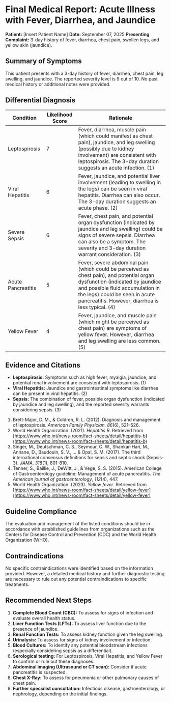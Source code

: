 # Final Medical Report: Acute Illness with Fever, Diarrhea, and Jaundice

**Patient:** [Insert Patient Name]
**Date:** September 07, 2025
**Presenting Complaint:** 3-day history of fever, diarrhea, chest pain, swollen legs, and yellow skin (jaundice).

## Summary of Symptoms
This patient presents with a 3-day history of fever, diarrhea, chest pain, leg swelling, and jaundice.  The reported severity level is 9 out of 10.  No past medical history or additional notes were provided.

## Differential Diagnosis

| Condition           | Likelihood Score | Rationale                                                                                                                                                                                                                                |
|--------------------|-----------------|----------------------------------------------------------------------------------------------------------------------------------------------------------------------------------------------------------------------------------------|
| Leptospirosis      | 7               | Fever, diarrhea, muscle pain (which could manifest as chest pain), jaundice, and leg swelling (possibly due to kidney involvement) are consistent with leptospirosis. The 3-day duration suggests an acute infection.  (1)                  |
| Viral Hepatitis    | 6               | Fever, jaundice, and potential liver involvement (leading to swelling in the legs) can be seen in viral hepatitis. Diarrhea can also occur. The 3-day duration suggests an acute phase. (2)                                                  |
| Severe Sepsis       | 6               | Fever, chest pain, and potential organ dysfunction (indicated by jaundice and leg swelling) could be signs of severe sepsis. Diarrhea can also be a symptom. The severity and 3-day duration warrant consideration. (3)                          |
| Acute Pancreatitis | 5               | Fever, severe abdominal pain (which could be perceived as chest pain), and potential organ dysfunction (indicated by jaundice and possible fluid accumulation in the legs) could be seen in acute pancreatitis. However, diarrhea is less typical. (4) |
| Yellow Fever       | 4               | Fever, jaundice, and muscle pain (which might be perceived as chest pain) are symptoms of yellow fever. However, diarrhea and leg swelling are less common. (5)                                                                      |


## Evidence and Citations

* **Leptospirosis:**  Symptoms such as high fever, myalgia, jaundice, and potential renal involvement are consistent with leptospirosis. (1)
* **Viral Hepatitis:**  Jaundice and gastrointestinal symptoms like diarrhea can be present in viral hepatitis. (2)
* **Sepsis:** The combination of fever, possible organ dysfunction (indicated by jaundice and leg swelling), and the reported severity warrants considering sepsis. (3)

1. Brett-Major, D. M., & Coldren, R. L. (2012).  Diagnosis and management of leptospirosis. *American Family Physician*, *86*(6), 521–526.
2. World Health Organization. (2021). *Hepatitis B*. Retrieved from [https://www.who.int/news-room/fact-sheets/detail/hepatitis-b](https://www.who.int/news-room/fact-sheets/detail/hepatitis-b)
3. Singer, M., Deutschman, C. S., Seymour, C. W., Shankar-Hari, M., Annane, D., Baudouin, S. V., ... & Opal, S. M. (2017). The third international consensus definitions for sepsis and septic shock (Sepsis-3). *JAMA*, *318*(1), 801-810.
4. Tenner, S., Baillie, J., DeWitt, J., & Vege, S. S. (2015). American College of Gastroenterology guideline: Management of acute pancreatitis. *The American journal of gastroenterology*, *112*(4), 447.
5. World Health Organization. (2023). *Yellow fever*. Retrieved from [https://www.who.int/news-room/fact-sheets/detail/yellow-fever](https://www.who.int/news-room/fact-sheets/detail/yellow-fever)



## Guideline Compliance

The evaluation and management of the listed conditions should be in accordance with established guidelines from organizations such as the Centers for Disease Control and Prevention (CDC) and the World Health Organization (WHO).


## Contraindications

No specific contraindications were identified based on the information provided. However, a detailed medical history and further diagnostic testing are necessary to rule out any potential contraindications to specific treatments.


## Recommended Next Steps

1. **Complete Blood Count (CBC):** To assess for signs of infection and evaluate overall health status.
2. **Liver Function Tests (LFTs):** To assess liver function due to the presence of jaundice.
3. **Renal Function Tests:**  To assess kidney function given the leg swelling.
4. **Urinalysis:** To assess for signs of kidney involvement or infection.
5. **Blood Cultures:** To identify any potential bloodstream infections (especially considering sepsis as a differential).
6. **Serological testing:**  For Leptospirosis, Viral Hepatitis, and Yellow Fever to confirm or rule out these diagnoses.
7. **Abdominal imaging (Ultrasound or CT scan):**  Consider if acute pancreatitis is suspected.
8. **Chest X-Ray:** To assess for pneumonia or other pulmonary causes of chest pain.
9. **Further specialist consultation:** Infectious disease, gastroenterology, or nephrology, depending on the initial findings.
